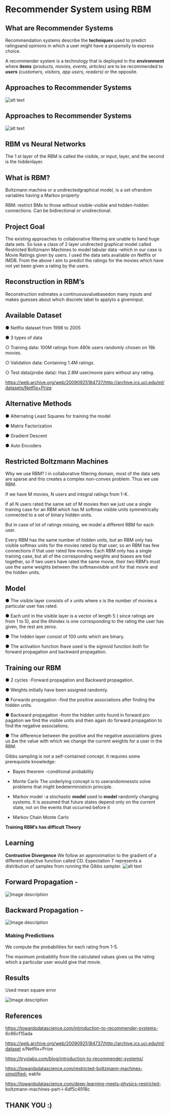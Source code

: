 # Recommender System using RBM



## What are Recommender Systems

Recommendation systems describe the **techniques** used to predict ratingsand opinions in which a user might have a propensity to express choice.

A recommender system is a technology that is deployed in the **environment** where **_items_** _(products, movies, events, articles)_ are to be recommended to **_users_** _(customers, visitors, app users, readers)_ or the opposite.


## Approaches to Recommender Systems
![alt text](img1.png)


## Approaches to Recommender Systems
![alt text](img2.png)


## RBM vs Neural Networks

The 1 st layer of the RBM is called the visible, or input, layer, and the second is the hiddenlayer.


## What is RBM?


Boltzmann machine or a undirectedgraphical model, is a set ofrandom variables having a Markov property

RBM: restrict BMs to those without visible-visible and hidden-hidden connections. Can be bidirectional or unidirectional.


## Project Goal

The existing approaches to collaborative filtering are unable to hand huge data sets. So Iuse a class of 2 layer undirected graphical model called Restricted Boltzmann Machines to model tabular data -which in our case is Movie Ratings given by users.
I used the data sets available on Netflix or IMDB. From the above I aim to predict the ratings for the movies which have not yet been given a rating by the users.


## Reconstruction in RBM’s

Reconstruction estimates a continuousvaluebasedon many inputs and makes guesses about which discrete label to applyto a giveninput.


## Available Dataset


● Netflix dataset from 1998 to 2005

● 3 types of data

○ Training data: 100M ratings from 480k users randomly chosen on 18k movies.

○ Validation data: Containing 1.4M ratings.

○ Test data(probe data): Has 2.8M user/movie pairs without any rating.

https://web.archive.org/web/20090925184737/http://archive.ics.uci.edu/ml/datasets/Netflix+Prize

## Alternative Methods

● Alternating Least Squares for training the model

● Matrix Factorization

● Gradient Descent

● Auto Encoders


## Restricted Boltzmann Machines

Why we use RBM? I in collaborative filtering domain, most of the data sets are sparse and this creates a complex non-convex problem. Thus we use RBM.

If we have M movies, N users and integral ratings from 1-K.

If all N users rated the same set of M movies then we just use a single training case for an RBM which has M softmax visible units symmetrically connected to a set of binary hidden units.

But in case of lot of ratings missing, we model a different RBM for each user.

Every RBM has the same number of hidden units, but an RBM only has visible softmax units for the movies rated by that user, so
an RBM has few connections if that user rated few movies. Each RBM only has a single training case, but all of the corresponding weights and biases are tied together, so if two users have rated the same movie, their two RBM’s must use the same weights between the softmaxvisible unit for that movie and the hidden units.


## Model

● The visible layer consists of x units where x is the number of movies a particular user has rated.

● Each unit in the visible layer is a vector of length 5 ( since ratings are from 1 to 5), and the ithindex is one corresponding to the rating the user has given, the rest are zeros.

● The hidden layer consist of 100 units which are binary.

● The activation function Ihave used is the sigmoid function both for forward propagation and backward propagation.

## Training our RBM


● 2 cycles -Forward propagation and Backward propagation.

● Weights initially have been assigned randomly.

● Forwards propagation -find the positive associations after finding the hidden units.

● Backward propagation -from the hidden units found in forward pro pagation we find the visible units and then again do forward propagation to find the negative associations.

● The difference between the positive and the negative associations gives us Δw the value with which we change the current weights for a user in the RBM.


Gibbs sampling is not a self-contained concept. It requires some prerequisite knowledge:

- Bayes theorem -conditional probability

- Monte Carlo The underlying concept is to userandomnessto solve problems that might bedeterministicin principle.

- Markov model -a stochastic **model** used to **model** randomly changing systems. It is assumed that future states depend only on the current state, not on the events that occurred before it

- Markov Chain Monte Carlo

**Training RBM’s has difficult Theory**


## Learning

**Contrastive Divergence**
We follow an approximation to the gradient of a different objective function called CD. Expectation T represents a distribution of samples from running the Gibbs sampler.
![alt text](img3.png)


## Forward Propagation -
![Image description](https://www.google.com/imgres?imgurl=https%3A%2F%2Fwww.imgonline.com.ua%2Fexamples%2Fimpose-picture-on-another-picture.jpg&imgrefurl=https%3A%2F%2Fwww.imgonline.com.ua%2Feng%2Fimpose-picture-on-another-picture.php&docid=3qzTESPa_EvTLM&tbnid=GfTrIzganTxW8M%3A&vet=10ahUKEwih_vSU29LmAhVS3aQKHaa8AEoQMwhJKAAwAA..i&w=2560&h=1674&bih=597&biw=1242&q=image%20in%20another%20image%20online&ved=0ahUKEwih_vSU29LmAhVS3aQKHaa8AEoQMwhJKAAwAA&iact=mrc&uact=8)

## Backward Propagation -
![Image description](https://www.google.com/imgres?imgurl=https%3A%2F%2Fwww.imgonline.com.ua%2Fexamples%2Fimpose-picture-on-another-picture.jpg&imgrefurl=https%3A%2F%2Fwww.imgonline.com.ua%2Feng%2Fimpose-picture-on-another-picture.php&docid=3qzTESPa_EvTLM&tbnid=GfTrIzganTxW8M%3A&vet=10ahUKEwih_vSU29LmAhVS3aQKHaa8AEoQMwhJKAAwAA..i&w=2560&h=1674&bih=597&biw=1242&q=image%20in%20another%20image%20online&ved=0ahUKEwih_vSU29LmAhVS3aQKHaa8AEoQMwhJKAAwAA&iact=mrc&uact=8)


### Making Predictions


We compute the probabilities for each rating from 1-5.

The maximum probability from the calculated values gives us the rating which a particular user would give that movie.


## Results

Used mean square error

![Image description](https://www.google.com/imgres?imgurl=https%3A%2F%2Fwww.imgonline.com.ua%2Fexamples%2Fimpose-picture-on-another-picture.jpg&imgrefurl=https%3A%2F%2Fwww.imgonline.com.ua%2Feng%2Fimpose-picture-on-another-picture.php&docid=3qzTESPa_EvTLM&tbnid=GfTrIzganTxW8M%3A&vet=10ahUKEwih_vSU29LmAhVS3aQKHaa8AEoQMwhJKAAwAA..i&w=2560&h=1674&bih=597&biw=1242&q=image%20in%20another%20image%20online&ved=0ahUKEwih_vSU29LmAhVS3aQKHaa8AEoQMwhJKAAwAA&iact=mrc&uact=8)


## References

https://towardsdatascience.com/introduction-to-recommender-systems-
6c66cf15ada

https://web.archive.org/web/20090925184737/http://archive.ics.uci.edu/ml/dataset
s/Netflix+Prize

https://tryolabs.com/blog/introduction-to-recommender-systems/

https://towardsdatascience.com/restricted-boltzmann-machines-simplified-
eab1e

https://towardsdatascience.com/deep-learning-meets-physics-restricted-
boltzmann-machines-part-i-6df5c4918c


## THANK YOU :)


